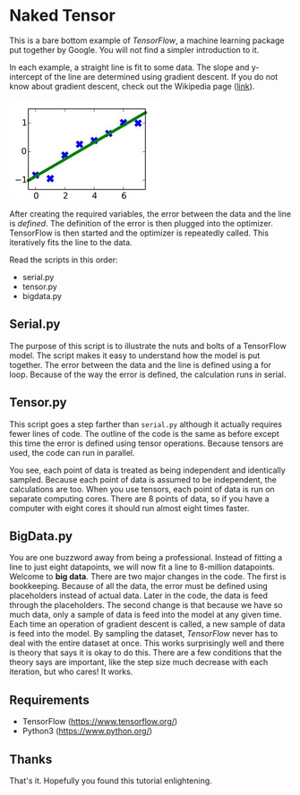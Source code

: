# Naked Tensor

This is a bare bottom example of *TensorFlow*, a machine learning package put together by Google. You will not find a simpler introduction to it.

In each example, a straight line is fit to some data. The slope and y-intercept of the line are determined using gradient descent. If you do not know about gradient descent, check out the Wikipedia page ([link](https://en.wikipedia.org/wiki/Gradient_descent)).

![alt text](artwork/line_of_best_fit.jpg "Straight line fitted to data")

After creating the required variables, the error between the data and the line is *defined*. The definition of the error is then plugged into the optimizer. TensorFlow is then started and the optimizer is repeatedly called. This iteratively fits the line to the data.

Read the scripts in this order:
 * serial.py
 * tensor.py
 * bigdata.py

## Serial.py

The purpose of this script is to illustrate the nuts and bolts of a TensorFlow model. The script makes it easy to understand how the model is put together. The error between the data and the line is defined using a for loop. Because of the way the error is defined, the calculation runs in serial.

## Tensor.py

This script goes a step farther than `serial.py` although it actually requires fewer lines of code. The outline of the code is the same as before except this time the error is defined using tensor operations. Because tensors are used, the code can run in parallel.

You see, each point of data is treated as being independent and identically sampled. Because each point of data is assumed to be independent, the calculations are too. When you use tensors, each point of data is run on separate computing cores. There are 8 points of data, so if you have a computer with eight cores it should run almost eight times faster. 

## BigData.py

You are one buzzword away from being a professional. Instead of fitting a line to just eight datapoints, we will now fit a line to 8-million datapoints. Welcome to **big data**. There are two major changes in the code. The first is bookkeeping. Because of all the data, the error must be defined using placeholders instead of actual data. Later in the code, the data is feed through the placeholders. The second change is that because we have so much data, only a sample of data is feed into the model at any given time. Each time an operation of gradient descent is called, a new sample of data is feed into the model. By sampling the dataset, *TensorFlow* never has to deal with the entire dataset at once. This works surprisingly well and there is theory that says it is okay to do this. There are a few conditions that the theory says are important, like the step size much decrease with each iteration, but who cares! It works.

## Requirements

 * TensorFlow (https://www.tensorflow.org/)
 * Python3 (https://www.python.org/)

## Thanks

That's it. Hopefully you found this tutorial enlightening.


